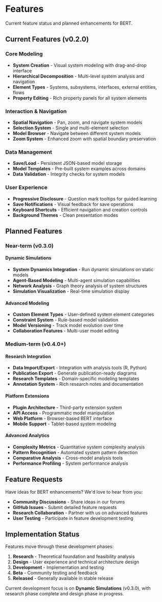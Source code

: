 # Features

Current feature status and planned enhancements for BERT.

## Current Features (v0.2.0)

### Core Modeling
- **System Creation** - Visual system modeling with drag-and-drop interface
- **Hierarchical Decomposition** - Multi-level system analysis and navigation
- **Element Types** - Systems, subsystems, interfaces, external entities, flows
- **Property Editing** - Rich property panels for all system elements

### Interaction & Navigation  
- **Spatial Navigation** - Pan, zoom, and navigate system models
- **Selection System** - Single and multi-element selection
- **Model Browser** - Navigate between different system models
- **Zoom System** - Enhanced zoom with spatial boundary preservation

### Data Management
- **Save/Load** - Persistent JSON-based model storage
- **Model Templates** - Pre-built system examples across domains
- **Data Validation** - Integrity checks for system models

### User Experience
- **Progressive Disclosure** - Question mark tooltips for guided learning
- **Save Notifications** - Visual feedback for save operations  
- **Keyboard Shortcuts** - Efficient navigation and creation controls
- **Background Themes** - Clean presentation modes

## Planned Features

### Near-term (v0.3.0)

#### Dynamic Simulations
- **System Dynamics Integration** - Run dynamic simulations on static models
- **Agent-Based Modeling** - Multi-agent simulation capabilities
- **Network Analysis** - Graph theory analysis of system structures
- **Simulation Visualization** - Real-time simulation display

#### Advanced Modeling
- **Custom Element Types** - User-defined system element categories
- **Constraint System** - Rule-based model validation
- **Model Versioning** - Track model evolution over time
- **Collaboration Features** - Multi-user model editing

### Medium-term (v0.4.0+)

#### Research Integration
- **Data Import/Export** - Integration with analysis tools (R, Python)
- **Publication Export** - Generate publication-ready diagrams
- **Research Templates** - Domain-specific modeling templates
- **Annotation System** - Rich research notes and documentation

#### Platform Extensions
- **Plugin Architecture** - Third-party extension system
- **API Access** - Programmatic model manipulation
- **Web Platform** - Browser-based BERT interface
- **Mobile Support** - Tablet-based system modeling

#### Advanced Analytics
- **Complexity Metrics** - Quantitative system complexity analysis
- **Pattern Recognition** - Automated system pattern detection
- **Comparative Analysis** - Cross-model analysis tools
- **Performance Profiling** - System performance analysis

## Feature Requests

Have ideas for BERT enhancements? We'd love to hear from you:

- **Community Discussions** - Share ideas in our forums
- **GitHub Issues** - Submit detailed feature requests
- **Research Collaboration** - Partner with us on advanced features
- **User Testing** - Participate in feature development testing

## Implementation Status

Features move through these development phases:

1. **Research** - Theoretical foundation and feasibility analysis
2. **Design** - User experience and technical architecture design  
3. **Development** - Implementation and testing
4. **Beta** - Community testing and feedback
5. **Released** - Generally available in stable release

Current development focus is on **Dynamic Simulations** (v0.3.0), with research phase complete and design phase in progress.